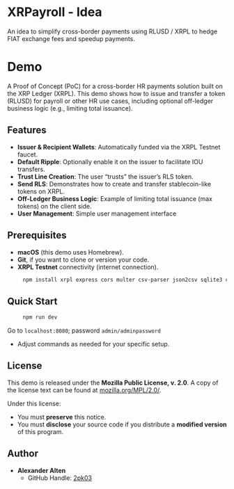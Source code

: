 # XRPayroll - Idea
An idea to simplify cross-border payments using RLUSD / XRPL to hedge FIAT exchange fees and speedup payments. 

# Demo

A Proof of Concept (PoC) for a cross-border HR payments solution built on the XRP Ledger (XRPL). This demo shows how to issue and transfer a token (RLUSD) for payroll or other HR use cases, including optional off-ledger business logic (e.g., limiting total issuance).

## Features

- **Issuer & Recipient Wallets**: Automatically funded via the XRPL Testnet faucet.  
- **Default Ripple**: Optionally enable it on the issuer to facilitate IOU transfers.  
- **Trust Line Creation**: The user “trusts” the issuer’s RLS token.  
- **Send RLS**: Demonstrates how to create and transfer stablecoin-like tokens on XRPL.  
- **Off-Ledger Business Logic**: Example of limiting total issuance (max tokens) on the client side.
- **User Management**: Simple user management interface  

## Prerequisites

- **macOS** (this demo uses Homebrew).  
- **Git**, if you want to clone or version your code.  
- **XRPL Testnet** connectivity (internet connection).
```bash
     npm install xrpl express cors multer csv-parser json2csv sqlite3 concurrently axios dotenv jsonwebtoken fs bcrypt jwt-decode express-validator vue-router@4 helmet morgan express-rate-limit
```

## Quick Start
```bash
     npm run dev
```
 
 Go to ```localhost:8080```; password ```admin/adminpassword```

   - Adjust commands as needed for your specific setup.

## License

This demo is released under the **Mozilla Public License, v. 2.0**. A copy of the license text can be found at [mozilla.org/MPL/2.0/](https://mozilla.org/MPL/2.0/).  

Under this license:

- You must **preserve** this notice.  
- You must **disclose** your source code if you distribute a **modified version** of this program.  

## Author

- **Alexander Alten**  
  - GitHub Handle: [2pk03](https://github.com/2pk03)  
